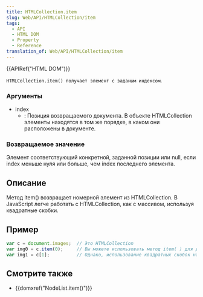 ```yaml
---
title: HTMLCollection.item
slug: Web/API/HTMLCollection/item
tags:
  - API
  - HTML DOM
  - Property
  - Reference
translation_of: Web/API/HTMLCollection/item
---
```

{{APIRef("HTML DOM")}}

`HTMLCollection.item() получает элемент с заданым индексом`.

### Аргументы

- index
  - : Позиция возвращаемого документа. В объекте HTMLCollection элементы находятся в том же порядке, в каком они расположены в документе.

### Возвращаемое значение

Элемент соответствующий конкретной, заданной позиции или null, если index меньше нуля или больше, чем index последнего элемента.

## Описание

Метод item() возвращает номерной элемент из HTMLCollection. В JavaScript легче работать с HTMLCollection, как с массивом, используя квадратные скобки.

## Пример

```js
var c = document.images;  // Это HTMLCollection
var img0 = c.item(0);     // Вы можете использовать метод item( ) для доступа к элементу
var img1 = c[1];          // Однако, использование квадратных скобок намного проще и более распространено
```

## Смотрите также

- {{domxref("NodeList.item()")}}
